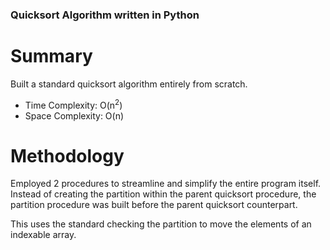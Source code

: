 ### Quicksort Algorithm written in Python

# Summary
Built a standard quicksort algorithm entirely from scratch.
- Time Complexity: O(n<sup>2</sup>)
- Space Complexity: O(n)

# Methodology
Employed 2 procedures to streamline and simplify the entire program itself. Instead of creating the partition within the parent quicksort procedure, the partition procedure was built before the parent quicksort counterpart.

This uses the standard checking the partition to move the elements of an indexable array.
